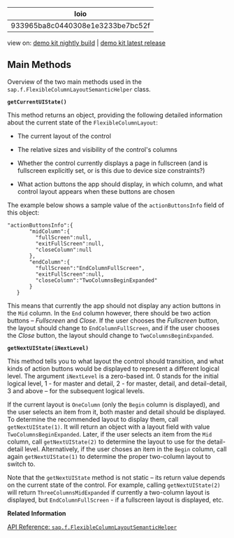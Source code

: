 <!-- loio933965ba8c0440308e1e3233be7bc52f -->

| loio |
| -----|
| 933965ba8c0440308e1e3233be7bc52f |

<div id="loio">

view on: [demo kit nightly build](https://openui5nightly.hana.ondemand.com/#/topic/933965ba8c0440308e1e3233be7bc52f) | [demo kit latest release](https://openui5.hana.ondemand.com/#/topic/933965ba8c0440308e1e3233be7bc52f)</div>

## Main Methods

Overview of the two main methods used in the `sap.f.FlexibleColumnLayoutSemanticHelper` class.

**`getCurrentUIState()`**

This method returns an object, providing the following detailed information about the current state of the `FlexibleColumnLayout`:

-   The current layout of the control

-   The relative sizes and visibility of the control's columns

-   Whether the control currently displays a page in fullscreen \(and is fullscreen explicitly set, or is this due to device size constraints?\)

-   What action buttons the app should display, in which column, and what control layout appears when these buttons are chosen


The example below shows a sample value of the `actionButtonsInfo` field of this object:

```
"actionButtonsInfo":{
       "midColumn":{
         "fullScreen":null,
         "exitFullScreen":null,
         "closeColumn":null
       },
       "endColumn":{
         "fullScreen":"EndColumnFullScreen",
         "exitFullScreen":null,
         "closeColumn":"TwoColumnsBeginExpanded"
       }
   }

```

This means that currently the app should not display any action buttons in the `Mid` column. In the `End` column however, there should be two action buttons – *Fullscreen* and *Close*. If the user chooses the *Fullscreen* button, the layout should change to `EndColumnFullScreen`, and if the user chooses the *Close* button, the layout should change to `TwoColumnsBeginExpanded`.

**`getNextUIState(iNextLevel)`**

This method tells you to what layout the control should transition, and what kinds of action buttons would be displayed to represent a different logical level. The argument `iNextLevel` is a zero-based int. 0 stands for the initial logical level, 1 - for master and detail, 2 - for master, detail, and detail-detail, 3 and above – for the subsequent logical levels.

If the current layout is `OneColumn` \(only the `Begin` column is displayed\), and the user selects an item from it, both master and detail should be displayed. To determine the recommended layout to display them, call `getNextUIState(1)`. It will return an object with a layout field with value `TwoColumnsBeginExpanded`. Later, if the user selects an item from the `Mid` column, call `getNextUIState(2)` to determine the layout to use for the detail-detail level. Alternatively, if the user choses an item in the `Begin` column, call again `getNextUIState(1)` to determine the proper two-column layout to switch to.

Note that the `getNextUIState` method is not static – its return value depends on the current state of the control. For example, calling `getNextUIState(2)` will return `ThreeColumnsMidExpanded` if currently a two-column layout is displayed, but `EndColumnFullScreen` - if a fullscreen layout is displayed, etc.

**Related Information**  


[API Reference: `sap.f.FlexibleColumnLayoutSemanticHelper`](https://openui5.hana.ondemand.com/#docs/api/symbols/sap.f.FlexibleColumnLayoutSemanticHelper.html)


